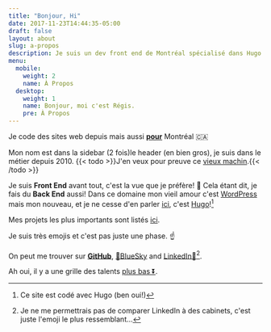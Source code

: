 ```yaml
---
title: "Bonjour, Hi"
date: 2017-11-23T14:44:35-05:00
draft: false
layout: about
slug: a-propos
description: Je suis un dev front end de Montréal spécialisé dans Hugo et Wordpress! Je peux vous aider?
menu:
  mobile:
    weight: 2
    name: À Propos
  desktop:
    weight: 1
    name: Bonjour, moi c'est Régis.
    pre: À Propos
---
```


Je code des sites web depuis mais aussi [**pour**](/fr/project_tags/mtl/) Montréal 🇨🇦

Mon nom est dans <span class="desktop-inline">la sidebar (2 fois)</span><span class="mobile-inline tablet-inline">le header (en bien gros)</span>, je suis dans le métier depuis 2010. {{< todo >}}J'en veux pour preuve ce [vieux machin](https://2011.regisphilibert.com/fr).{{< /todo >}}

Je suis __Front End__ avant tout, c'est la vue que je préfère! 🎸
Cela étant dit, je fais du __Back End__ aussi! Dans ce domaine mon vieil amour c'est [WordPress](/fr/project_tags/wordpress) mais mon nouveau, et je ne cesse d'en parler [ici](/tags/hugo), c'est [Hugo](http://gohugo.io/)![^1]

Mes projets les plus importants sont listés [ici](/fr/).

Je suis très emojis et c'est pas juste une phase. ☝️

On peut me trouver sur <span class="black-color">[__GitHub__](https://github.com/regisphilibert)</span>, <span class="twitter-color">[🦋BlueSky](https://bsky.app/profile/regisphilibert.com)</span> and <span class="black-color">[LinkedIn🚾](https://www.linkedin.com/in/regisphilibert)</span>[^2].

Ah oui, il y a une grille des talents [plus bas ⏬](#skill-grid).
[^1]: Ce site est codé avec Hugo (ben oui!)

[^2]: Je ne me permettrais pas de comparer LinkedIn à des cabinets, c'est juste l'emoji le plus ressemblant...
